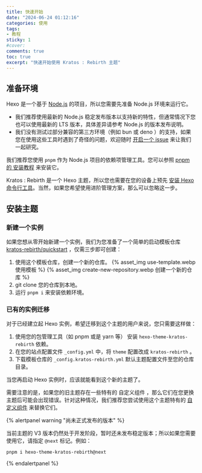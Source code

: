 ```yaml
---
title: 快速开始
date: "2024-06-24 01:12:16"
categories: 使用
tags:
- 教程
sticky: 1
#cover:
comments: true
toc: true
excerpt: "快速开始使用 Kratos : Rebirth 主题"
---
```

## 准备环境

Hexo 是一个基于 [Node.js] 的项目，所以您需要先准备 Node.js 环境来运行它。
- 我们推荐使用最新的 Node.js 稳定发布版本以支持新的特性，但通常情况下您也可以使用最新的 LTS 版本，具体差异请参考 Node.js 的版本发布说明。
- 我们没有测试过部分兼容的第三方环境（例如 bun 或 deno ）的支持，如果您在使用这些工具时遇到了奇怪的问题，欢迎随时 [开启一个 issue] 来让我们一起研究。

我们推荐您使用 `pnpm` 作为 Node.js 项目的依赖项管理工具。您可以参照 [pnpm 的 安装教程] 来安装它。

Kratos : Rebirth 是一个 Hexo 主题，所以您也需要在您的设备上预先 [安装 Hexo 命令行工具]。当然，如果您希望使用进阶管理方案，那么可以忽略这一步。

[Node.js]: https://nodejs.org/
[开启一个 issue]: https://github.com/Candinya/Kratos-Rebirth/issues/new/choose
[pnpm 的 安装教程]: https://pnpm.io/zh/installation
[安装 Hexo 命令行工具]: https://hexo.io/zh-cn/docs/

## 安装主题

### 新建一个实例

如果您想从零开始新建一个实例，我们为您准备了一个简单的启动模板仓库 [kratos-rebirth/quickstart] ，仅需三步即可创建：

1. 使用这个模板仓库，创建一个新的仓库。
    {% asset_img use-template.webp 使用模板 %}
    {% asset_img create-new-repository.webp 创建一个新的仓库 %}
2. git clone 您的仓库到本地。
3. 运行 `pnpm i` 来安装依赖环境。

[kratos-rebirth/quickstart]: https://github.com/kratos-rebirth/quickstart

### 已有的实例迁移

对于已经建立起 Hexo 实例，希望迁移到这个主题的用户来说，您只需要这样做：

1. 使用您的包管理工具（如 pnpm 或是 yarn 等） 安装 `hexo-theme-kratos-rebirth` 依赖。
2. 在您的站点配置文件 `_config.yml` 中，将 `theme` 配置改成 `kratos-rebirth` 。
3. 下载模板仓库的 `_config.kratos-rebirth.yml` 默认主题配置文件至您的仓库目录。

当您再启动 Hexo 实例时，应该就能看到这个新的主题了。

需要注意的是，如果您的旧主题存在一些特有的 自定义组件 ，那么它们在您更换主题后可能会出现错误。针对这种情况，我们推荐您尝试使用这个主题特有的 [自定义组件] 来替换它们。

[自定义组件]: /posts/custom-components/

{% alertpanel warning "尚未正式发布的版本" %}

当前主题的 V3 版本仍然处于开发阶段，暂时还未发布稳定版本；所以如果您需要使用它，请指定 `@next` 标记。例如：

```shell
pnpm i hexo-theme-kratos-rebirth@next
```

{% endalertpanel %}
